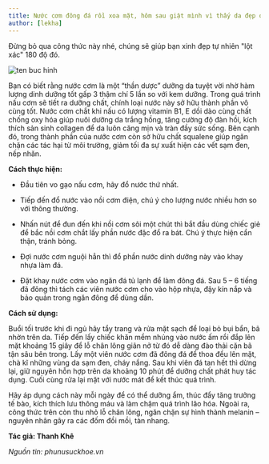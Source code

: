 ```yaml
---
title: Nước cơm đông đá rồi xoa mặt, hôm sau giật mình vì thấy da đẹp quá
author: [lekha]
---
```

Đừng bỏ qua công thức này nhé, chúng sẽ giúp bạn xinh đẹp tự nhiên "lột xác" 180 độ đó.

![ten buc hinh](https://images.headlines.pw/topnews-2017/imgs/e6/82/e682059445c56e8591933f7502c5b3c7e2401a52.jpg "ten buc hinh")

Bạn có biết rằng nước cơm là một “thần dược” dưỡng da tuyệt vời nhờ hàm lượng dinh dưỡng tốt gấp 3 thậm chí 5 lần so với kem dưỡng. Trong quá trình nấu cơm sẽ tiết ra dưỡng chất, chính loại nước này sở hữu thành phần vô cùng tốt. Nước cơm chắt khi nấu có lượng vitamin B1, E dồi dào cùng chất chống oxy hóa giúp nuôi dưỡng da trắng hồng, tăng cường độ đàn hồi, kích thích sản sinh collagen để da luôn căng mịn và tràn đầy sức sống. Bên cạnh đó, trong thành phần của nước cơm còn sở hữu chất squalene giúp ngăn chặn các tác hại từ môi trường, giảm tối đa sự xuất hiện các vết sạm đen, nếp nhăn.

**Cách thực hiện:**

- Đầu tiên vo gạo nấu cơm, hãy đổ nước thứ nhất.

- Tiếp đến đổ nước vào nồi cơm điện, chú ý cho lượng nước nhiều hơn so với thông thường.

- Nhấn nút để đun đến khi nồi cơm sôi một chút thì bắt đầu dùng chiếc giẻ để bắc nồi cơm chắt lấy phần nước đặc đổ ra bát. Chú ý thực hiện cẩn thận, tránh bỏng.

- Đợi nước cơm nguội hẳn thì đổ phần nước dinh dưỡng này vào khay nhựa làm đá.

- Đặt khay nước cơm vào ngăn đá tủ lạnh để làm đông đá. Sau 5 – 6 tiếng đã đông thì tách các viên nước cơm cho vào hộp nhựa, đậy kín nắp và bảo quản trong ngăn đông để dùng dần.

**Cách sử dụng:**

Buổi tối trước khi đi ngủ hãy tẩy trang và rửa mặt sạch để loại bỏ bụi bẩn, bã nhờn trên da. Tiếp đến lấy chiếc khăn mềm nhúng vào nước ấm rồi đắp lên mặt khoảng 15 giây để lỗ chân lông giãn nở từ đó dễ dàng đào thải cặn bã tận sâu bên trong. Lấy một viên nước cơm đã đông đá để thoa đều lên mặt, chà kĩ những vùng da sạm đen, cháy nắng. Sau khi viên đá tan hết thì dừng lại, giữ nguyên hỗn hợp trên da khoảng 10 phút để dưỡng chất phát huy tác dụng. Cuối cùng rửa lại mặt với nước mát để kết thúc quá trình.


Hãy áp dụng cách này mỗi ngày để có thể dưỡng ẩm, thúc đẩy tăng trưởng tế bào, kích thích lưu thông máu và làm chậm quá trình lão hóa. Ngoài ra, công thức trên còn thu nhỏ lỗ chân lông, ngăn chặn sự hình thành melanin – nguyên nhân gây ra các đốm đồi mồi, tàn nhang.


**Tác giả: Thanh Khê**

*Nguồn tin: phunusuckhoe.vn*